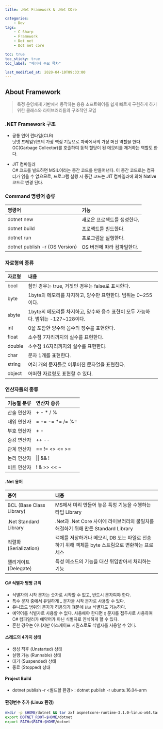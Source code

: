 ```yaml
---
title: .Net Framework & .Net COre

categories:
    - Dev
tags:
    - C Sharp
    - Framework
    - Dot net
    - Dot net core

toc: true
toc_sticky: true
toc_label: "페이지 주요 목차"

last_modified_at: 2020-04-10T09:33:00
---
```


## About Framework ##

> 특정 운영체제 기반에서 동작하는 응용 소프트웨어를 쉽게 빠르게 구현하게 하기 위한 클래스와 라이브러리들의 구조적인 모임

### .NET Framework 구조 ###

* 공통 언어 런타임(CLR)  
닷넷 프레임워크의 가장 핵심 기능으로 자바에서의 가상 머신 역할을 한다. GC(Garbage Collector)를 호출하여 동적 할당이 된 메모리를 제거하는 역할도 한다.

* JIT 컴파일러  
C# 코드를 빌드하면 MSIL이라는 중간 코드를 만들어낸다. 이 중간 코드로는 컴퓨터가 읽을 수 없으므로, 프로그램 실행 시 중간 코드는 JIT 컴파일러에 의해 Native 코드로 변경 된다.

### Command 명령어 종류 ###

| 명령어 | 기능 |
| :--------- | :--------- |
| dotnet new | 새로운 프로젝트를 생성한다. |
| dotnet build | 프로젝트를 빌드한다. |
| dotnet run | 프로그램을 실행한다. |
| dotnet publish -r (OS Version) | OS 버전에 따라 컴파일한다. |

### 자료형의 종류 ###

| 자료형 | 내용 |
| :---- | :--- |
| bool | 참인 경우는 true, 거짓인 경우는 false로 표시한다. |
| byte | 1byte의 메모리를 차지하고, 양수만 표현한다. 범위는 0~255이다. |
| sbyte | 1byte의 메모리를 차지하고, 양수와 음수 표현이 모두 가능하다. 범위는 -127~128이다. |
| int | 0을 포함한 양수와 음수의 정수를 표현한다. |
| float | 소수점 7자리까지의 실수를 표현한다. |
| double | 소수점 16자리까지의 실수를 표현한다. |
| char | 문자 1개를 표현한다. |
| string | 여러 개의 문자들로 이루어진 문자열을 표현한다. |
| object | 어떠한 자료형도 표현할 수 있다. |

### 연산자들의 종류 ###

| 기능별 분류 | 연산자 종류 |
| :--------- | :--------- |
| 산술 연산자 | + - * / % |
| 대입 연산자 | = += -= *= /= %= |
| 부호 연산자 | + - |
| 증감 연산자 | ++ -- |
| 관계 연산자 | == != <> <= >= |
| 논리 연산자 | &#124;&#124; && ! |
| 비트 연산자 | ! & >> << ~ |

#### .Net 용어 ####

| 용어 | 내용 |
| :--- | :--- |
| BCL (Base Class Library) | MS에서 미리 만들어 놓은 특정 기능을 수행하는 타입 Library |
| .Net Standard Library | .Net과 .Net Core 사이에 라이브러리의 불일치를 해결하기 위해 만든 Standard Library |
| 직렬화(Serialization) | 객체를 저장하거나 메모리, DB 또는 파일로 전송하기 위해 객체를 byte 스트림으로 변환하는 프로세스 |
| 델리게이트(Delegate) | 특성 메소드의 기능을 대신 위임받아서 처리하는 기능 |

#### C# 식별자 명명 규칙 ####

* 식별자의 시작 문자는 숫자로 시작할 수 없고, 반드시 문자여야 한다.
* 특수 문자 중에서 유일하게 _ 문자을 시작 문자로 사용할 수 있다.
* 유니코드 범위의 문자가 허용되기 떄문에 `한글` 식별자도 가능하다.
* 예약어를 식별자로 사용할 수 없다. 사용해야 한다면 `@` 문자를 접두사로 사용하여 C# 컴파일러가 예약어가 아닌 식별자로 인식하게 할 수 있다.
* 흔한 경우는 아니지만 이스케이프 시퀀스로도 식별자를 사용할 수 있다.

#### 스레드의 4가지 상태 ####

* 생성 직후 (Unstarted) 상태
* 실행 가능 (Runnable) 상태
* 대기 (Suspended) 상태
* 종료 (Stopped) 상태

#### Project Build ####

* dotnet publish -r <빌드할 환경> : dotnet publish -r ubuntu.16.04-arm

#### 환경변수 추가 (Linux 환경) ####

```bash
mkdir -p $HOME/dotnet && tar zxf aspnetcore-runtime-3.1.0-linux-x64.tar.gz -C $HOME/dotnet
export DOTNET_ROOT=$HOME/dotnet
export PATH=$PATH:$HOME/dotnet
```
